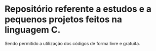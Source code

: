# Repositório referente a estudos e a pequenos projetos feitos na linguagem C. 

Sendo permitido a utilização dos códigos de forma livre e gratuita.
